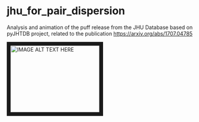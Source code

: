# jhu_for_pair_dispersion
Analysis and animation of the puff release from the JHU Database based on pyJHTDB project, related to the publication https://arxiv.org/abs/1707.04785

<a href="http://www.youtube.com/watch?feature=player_embedded&v=6rRt6q-65Iw
" target="_blank"><img src="http://img.youtube.com/vi/6rRt6q-65Iw/0.jpg" 
alt="IMAGE ALT TEXT HERE" width="240" height="180" border="10" /></a>

